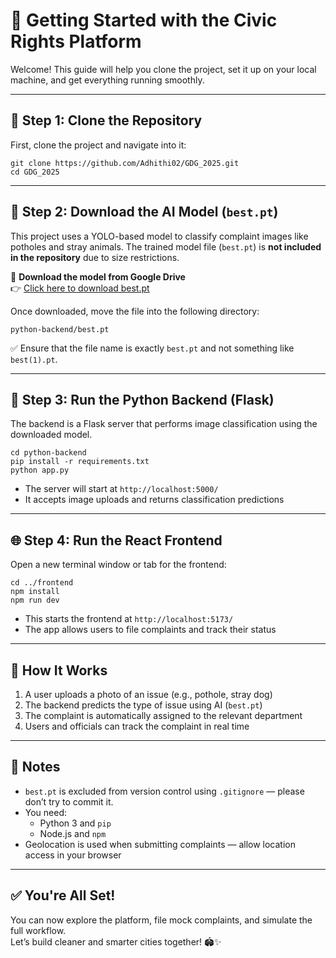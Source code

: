 
# 🚀 Getting Started with the Civic Rights Platform

Welcome! This guide will help you clone the project, set it up on your local machine, and get everything running smoothly.

---

## 📁 Step 1: Clone the Repository

First, clone the project and navigate into it:

```
git clone https://github.com/Adhithi02/GDG_2025.git
cd GDG_2025
```

---

## 📅 Step 2: Download the AI Model (`best.pt`)

This project uses a YOLO-based model to classify complaint images like potholes and stray animals. The trained model file (`best.pt`) is **not included in the repository** due to size restrictions.

🔗 **Download the model from Google Drive**  
👉 [Click here to download best.pt](https://drive.google.com/drive/folders/1NO2-Hk0FxV5jT1j7NbkOl078xdooU9bt?usp=sharing)

Once downloaded, move the file into the following directory:

```
python-backend/best.pt
```

✅ Ensure that the file name is exactly `best.pt` and not something like `best(1).pt`.

---

## 🔧 Step 3: Run the Python Backend (Flask)

The backend is a Flask server that performs image classification using the downloaded model.

```
cd python-backend
pip install -r requirements.txt
python app.py
```

- The server will start at `http://localhost:5000/`
- It accepts image uploads and returns classification predictions

---

## 🌐 Step 4: Run the React Frontend

Open a new terminal window or tab for the frontend:

```
cd ../frontend
npm install
npm run dev
```

- This starts the frontend at `http://localhost:5173/`
- The app allows users to file complaints and track their status

---

## 🧠 How It Works

1. A user uploads a photo of an issue (e.g., pothole, stray dog)
2. The backend predicts the type of issue using AI (`best.pt`)
3. The complaint is automatically assigned to the relevant department
4. Users and officials can track the complaint in real time

---

## 📌 Notes

- `best.pt` is excluded from version control using `.gitignore` — please don’t try to commit it.
- You need:
  - Python 3 and `pip`
  - Node.js and `npm`
- Geolocation is used when submitting complaints — allow location access in your browser

---

## ✅ You're All Set!

You can now explore the platform, file mock complaints, and simulate the full workflow.  
Let’s build cleaner and smarter cities together! 🏟️✨


